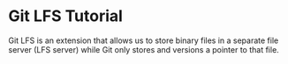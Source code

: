 # Git LFS Tutorial

Git LFS is an extension that allows us to store binary files in a separate file server (LFS server) while Git only stores and versions a pointer to that file.
